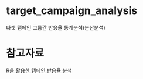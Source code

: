# target_campaign_analysis
타겟 캠페인 그룹간 반응율 통계분석(분산분석)

참고자료
=============
[R을 활용한 캠페인 반응율 분석](https://blog.naver.com/bestinall/222304014503)